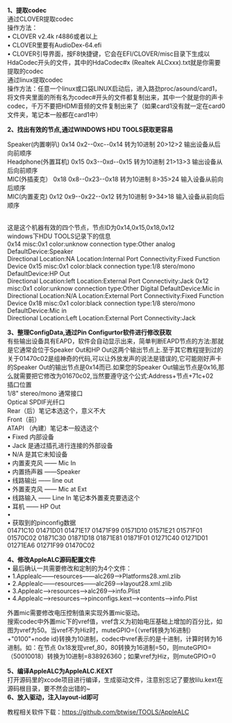 <b>1、提取codec</b></br>
通过CLOVER提取codec</br>
操作方法：</br>
•    CLOVER v2.4k r4886或者以上</br>
•    CLOVER里要有AudioDex-64.efi</br>
•    CLOVER引导界面，按F8快捷键，它会在EFI/CLOVER/misc目录下生成以HdaCodec开头的文件，其中的HdaCodec#x (Realtek ALCxxx).txt就是你需要提取的codec</br>
通过linux提取codec</br>
操作方法：任意一个linux或口袋LINUX启动后，进入路劲proc/asound/card1，将文件夹里面的所有名为codec#开头的文件都复制出来，其中一个就是你的声卡codec，千万不要把HDMI音频的文件复制出来了（如果card1没有就一定在card0文件夹，笔记本一般都在card1中）</br>

<b>2、找出有效的节点,通过WINDOWS HDU TOOLS获取更容易</b></br>

Speaker(内置喇叭)                0x14   0x2--0xc--0x14      转为10进制  20>12>2 输出设备从后向前顺序 </br> 
Headphone(外置耳机)            0x15   0x3--0xd--0x15     转为10进制  21>13>3  输出设备从后向前顺序</br>
MIC(外插麦克）                    0x18   0x8--0x23--0x18   转为10进制   8>35>24  输入设备从前向后顺序</br>
MIC(内置麦克)                      0x12   0x9--0x22--0x12    转为10进制  9>34>18   输入设备从前向后顺序</br></br>

这是这个机器有效的四个节点，节点ID为0x14,0x15,0x18,0x12</br>
windows下HDU TOOLS记录下的信息</br>
0x14  misc:0x1  color:unknow   connection type:Other analog  DefaultDevice:Speaker</br>
Directional Location:NA   Location:Internal Port Connectivity:Fixed Function Device
0x15   misc:0x1  color:black   connection type:1/8 stero/mono  DefaultDevice:HP Out</br>
Directional Location:left   Location:External Port Connectivity:Jack
0x12   misc:0x1  color:unknow  connection type:Other Digital  DefaultDevice:Mic in</br>
Directional Location:N/A  Location:External Port Connectivity:Fixed Function Device
0x18  misc:0x1  color:black  connection type:1/8 stero/mono  DefaultDevice:Mic in</br>
Directional Location:Left  Location:External Port Connectivity:Jack</br>

<b>3、整理ConfigData,通过Pin Configurtor软件进行修改获取</b></br>
有些输出设备具有EAPD，软件会自动显示出来，简单判断EAPD节点的方法:那就是它通常会位于Speaker Out和HP Out这两个输出节点上.至于其它教程提到过的关于01470c02是组神奇的代码,可以让外放发声的说法是错误的,它可能刚好声卡的Speaker Out的输出节点是0x14而已.如果您的Speaker Out输出节点是0x16,那么就需要把它修改为01670c02,当然要遵守这个公式:Address+节点+71c+02</br>
插口位置</br>
1/8" stereo/mono 通常接口</br>
Optical SPDIF光纤口 </br> 
Rear（后）笔记本选这个，意义不大</br>
Front（前）</br>
ATAPI （內建）笔记本一般选这个</br>
•    Fixed 内部设备</br>
•    Jack  是通过插孔进行连接的外部设备</br>
•    N/A   是其它未知设备</br>
•    内置麦克风 —— Mic In</br>
•    内置扬声器 ——Speaker</br>
•    线路输出 —— line out</br>
•    外置麦克风 —— Mic at Ext</br>
•    线路输入 —— Line In 笔记本外置麦克要选这个</br>
•    耳机 —— HP Out</br>
•    
•    获取到的pinconfig数据</br>
01471C10 01471D01 01471E17 01471F99 01571D10 01571E21 01571F01 01570C02 01871C30 01871D18 01871E81 01871F01 01271C40 01271D01 01271EA6 01271F99 01470C02</br>
   
<b>4、修改AppleALC源码配置文件</b></br>
•    最后确认一共需要修改和定制的为4个文件：</br>
•    1.Applealc——resources——alc269—>Platforms28.xml.zlib</br>
•    2.Applealc——resources——alc269—>layout28.xml.zlib</br>
•    3.Applealc—>resources—>alc269—>info.Plist</br>
•    4.Applealc—>resources—>pinconfigs.kext—>contents—>info.Plist</br>
 
外置mic需要修改电压控制值来实现外置mic驱动。</br>
搜索codec中外置mic下的vref值，vref含义为初始电压基础上增加的百分比，如图为vref为50。当vref不为Hiz时，muteGPIO={（vref转换为16进制）+"0100"+node id}转换为10进制，codec中vref表示的是十进制，计算时转为16进制。如：在节点 0x18发现vref_80，80转换为16进制=50，则muteGPIO=（50010018）转换为10进制=838926360；如果vref为Hiz，则muteGPIO=0</br>

<b>5、编译AppleALC为AppleALC.KEXT</b></br>
打开源码里的xcode项目进行编译，生成驱动文件，注意别忘记了要放lilu.kext在源码根目录，要不然会出错的~</br>
<b>6、放入驱动，注入layout-id即可</b></br>

教程相关软件下载：https://github.com/btwise/TOOLS/AppleALC
